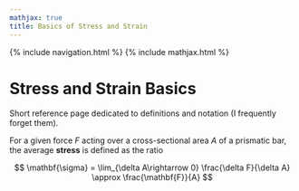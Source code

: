 ```yaml
---
mathjax: true
title: Basics of Stress and Strain
---
```

{% include navigation.html %}
{% include mathjax.html %}

# Stress and Strain Basics

Short reference page dedicated to definitions and notation (I frequently forget them).

For a given force $F$ acting over a cross-sectional area $A$ of a prismatic bar, the average **stress** is defined as the ratio

$$ \mathbf{\sigma} = \lim_{\delta A\rightarrow 0} \frac{\delta F}{\delta A} \approx \frac{\mathbf{F}}{A} $$
